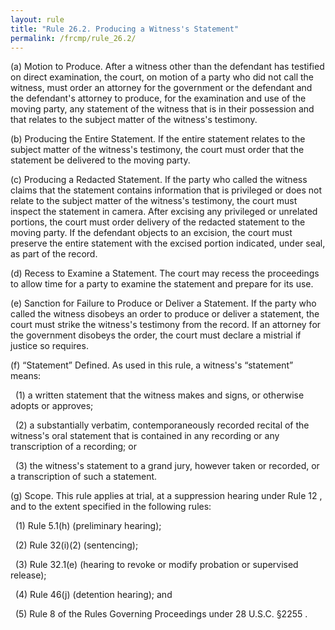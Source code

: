 ```yaml
---
layout: rule
title: "Rule 26.2. Producing a Witness's Statement"
permalink: /frcmp/rule_26.2/
---
```


(a) Motion to Produce. After a witness other than the defendant has testified on direct examination, the court, on motion of a party who did not call the witness, must order an attorney for the government or the defendant and the defendant's attorney to produce, for the examination and use of the moving party, any statement of the witness that is in their possession and that relates to the subject matter of the witness's testimony.


(b) Producing the Entire Statement. If the entire statement relates to the subject matter of the witness's testimony, the court must order that the statement be delivered to the moving party.


(c) Producing a Redacted Statement. If the party who called the witness claims that the statement contains information that is privileged or does not relate to the subject matter of the witness's testimony, the court must inspect the statement in camera. After excising any privileged or unrelated portions, the court must order delivery of the redacted statement to the moving party. If the defendant objects to an excision, the court must preserve the entire statement with the excised portion indicated, under seal, as part of the record.


(d) Recess to Examine a Statement. The court may recess the proceedings to allow time for a party to examine the statement and prepare for its use.


(e) Sanction for Failure to Produce or Deliver a Statement. If the party who called the witness disobeys an order to produce or deliver a statement, the court must strike the witness's testimony from the record. If an attorney for the government disobeys the order, the court must declare a mistrial if justice so requires.


(f) “Statement” Defined. As used in this rule, a witness's “statement” means:


&nbsp;&nbsp;(1) a written statement that the witness makes and signs, or otherwise adopts or approves;


&nbsp;&nbsp;(2) a substantially verbatim, contemporaneously recorded recital of the witness's oral statement that is contained in any recording or any transcription of a recording; or


&nbsp;&nbsp;(3) the witness's statement to a grand jury, however taken or recorded, or a transcription of such a statement.


(g) Scope. This rule applies at trial, at a suppression hearing under Rule 12 , and to the extent specified in the following rules:


&nbsp;&nbsp;(1) Rule 5.1(h) (preliminary hearing);


&nbsp;&nbsp;(2) Rule 32(i)(2) (sentencing);


&nbsp;&nbsp;(3) Rule 32.1(e) (hearing to revoke or modify probation or supervised release);


&nbsp;&nbsp;(4) Rule 46(j) (detention hearing); and


&nbsp;&nbsp;(5) Rule 8 of the Rules Governing Proceedings under 28 U.S.C. §2255 .
